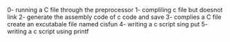 0- running a C file through the preprocessor
1- compliling c file but doesnot link
2- generate the assembly code of c code and save
3- complies  a C file create an excutabale file named cisfun
4- writing a c script sing put 
5- writing a c script using printf

